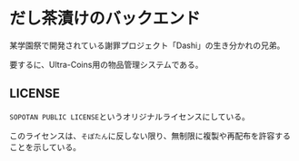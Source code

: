 # だし茶漬けのバックエンド

某学園祭で開発されている謝罪プロジェクト「Dashi」の生き分かれの兄弟。

要するに、Ultra-Coins用の物品管理システムである。

## LICENSE

`SOPOTAN PUBLIC LICENSE`というオリジナルライセンスにしている。

このライセンスは、`そぽたん`に反しない限り、無制限に複製や再配布を許容することを示している。
